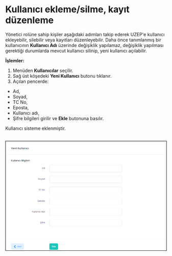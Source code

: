# Kullanıcı ekleme/silme, kayıt düzenleme

Yönetici rolüne sahip kişiler aşağıdaki adımları takip ederek UZEP'e kullanıcı ekleyebilir, silebilir veya kayıtları düzenleyebilir. Daha önce tanımlanmış bir kullanıcının **Kullanıcı Adı** üzerinde değişiklik yapılamaz, değişiklik yapılması gerektiği durumlarda mevcut kullanıcı silinip, yeni kullanıcı açılabilir.

**İşlemler:**
1. Menüden **Kullanıcılar** seçilir.
2. Sağ üst köşedeki **Yeni Kullanıcı** butonu tıklanır.
3. Açılan pencerde:
- Ad,
- Soyad,
- TC No,
- Eposta,
- Kullanıcı adı,
- Şifre bilgileri girilir ve **Ekle** butonuna basılır.

Kullanıcı sisteme eklenmiştir.

<br><img style="border:1px solid black" src="assets/images/kullanici.png"/> <br>